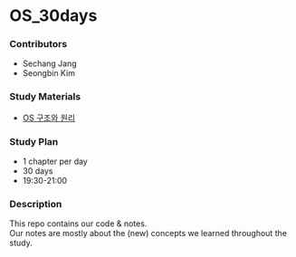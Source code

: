 # OS_30days

### Contributors
* Sechang Jang
* Seongbin Kim

### Study Materials
* [OS 구조와 원리](https://www.yes24.com/Product/Goods/2508562)

### Study Plan
* 1 chapter per day
* 30 days
* 19:30-21:00

### Description
This repo contains our code & notes.<br>
Our notes are mostly about the (new) concepts we learned throughout the study.
